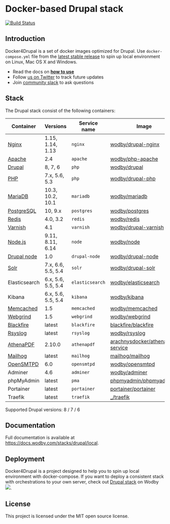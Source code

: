 # Docker-based Drupal stack

[![Build Status](https://travis-ci.org/wodby/docker4drupal.svg?branch=master)](https://travis-ci.org/wodby/docker4drupal)

## Introduction

Docker4Drupal is a set of docker images optimized for Drupal. Use `docker-compose.yml` file from the [latest stable release](https://github.com/wodby/docker4drupal/releases) to spin up local environment on Linux, Mac OS X and Windows. 

* Read the docs on [**how to use**](https://docs.wodby.com/stacks/drupal/local#usage)
* Follow [us on Twitter](https://twitter.com/wodbyhq) to track future updates
* Join [community slack](https://slack.wodby.com) to ask questions

## Stack

The Drupal stack consist of the following containers:

| Container     | Versions                | Service name    | Image                              | Default |
| ------------- | ----------------------- | --------------- | ---------------------------------- | ------- |
| [Nginx]       | 1.15, 1.14, 1.13        | `nginx`         | [wodby/drupal-nginx]               | ✓       |
| [Apache]      | 2.4                     | `apache`        | [wodby/php-apache]                 |         |
| [Drupal]      | 8, 7, 6                 | `php`           | [wodby/drupal]                     | ✓       |
| [PHP]         | 7.x, 5.6, 5.3           | `php`           | [wodby/drupal-php]                 |         |
| [MariaDB]     | 10.3, 10.2, 10.1        | `mariadb`       | [wodby/mariadb]                    | ✓       |
| [PostgreSQL]  | 10, 9.x                 | `postgres`      | [wodby/postgres]                   |         |
| [Redis]       | 4.0, 3.2                | `redis`         | [wodby/redis]                      |         |
| [Varnish]     | 4.1                     | `varnish`       | [wodby/drupal-varnish]             |         |
| [Node.js]     | 9.11, 8.11, 6.14        | `node`          | [wodby/node]                       |         |
| [Drupal node] | 1.0                     | `drupal-node`   | [wodby/drupal-node]                |         |
| [Solr]        | 7.x, 6.6, 5.5, 5.4      | `solr`          | [wodby/drupal-solr]                |         |
| Elasticsearch | 6.x, 5.6, 5.5, 5.4      | `elasticsearch` | [wodby/elasticsearch]              |         |
| Kibana        | 6.x, 5.6, 5.5, 5.4      | `kibana`        | [wodby/kibana]                     |         |
| [Memcached]   | 1.5                     | `memcached`     | [wodby/memcached]                  |         |
| [Webgrind]    | 1.5                     | `webgrind`      | [wodby/webgrind]                   |         |
| [Blackfire]   | latest                  | `blackfire`     | [blackfire/blackfire]              |         |
| [Rsyslog]     | latest                  | `rsyslog`       | [wodby/rsyslog]                    |         |
| [AthenaPDF]   | 2.10.0                  | `athenapdf`     | [arachnysdocker/athenapdf-service] |         |
| [Mailhog]     | latest                  | `mailhog`       | [mailhog/mailhog]                  | ✓       |
| [OpenSMTPD]   | 6.0                     | `opensmtpd`     | [wodby/opensmtpd]                  |         |
| Adminer       | 4.6                     | `adminer`       | [wodby/adminer]                    |         |
| phpMyAdmin    | latest                  | `pma`           | [phpmyadmin/phpmyadmin]            |         |
| Portainer     | latest                  | `portainer`     | [portainer/portainer]              | ✓       |
| Traefik       | latest                  | `traefik`       | [_/traefik]                        | ✓       |

Supported Drupal versions: 8 / 7 / 6

## Documentation

Full documentation is available at https://docs.wodby.com/stacks/drupal/local.

## Deployment

Docker4Drupal is a project designed to help you to spin up local environment with docker-compose. If you want to deploy a consistent stack with orchestrations to your own server, check out [Drupal stack](https://wodby.com/stacks/drupal) on Wodby ![](https://www.google.com/s2/favicons?domain=wodby.com).

## License

This project is licensed under the MIT open source license.

[Nginx]: https://wodby.com/stacks/drupal/docs/containers/nginx
[Apache]: https://wodby.com/stacks/drupal/docs/containers/apache
[Drupal]: https://wodby.com/stacks/drupal/docs/containers/php/
[PHP]: https://wodby.com/stacks/drupal/docs/containers/php/
[MariaDB]: https://wodby.com/stacks/drupal/docs/containers/mariadb
[PostgreSQL]: https://wodby.com/stacks/drupal/docs/containers/postgres
[Redis]: https://wodby.com/stacks/drupal/docs/containers/redis
[Varnish]: https://wodby.com/stacks/drupal/docs/containers/varnish
[Node.js]: https://wodby.com/stacks/drupal/docs/containers/node
[Drupal node]: https://wodby.com/stacks/drupal/docs/containers/drupal-node
[Solr]: https://wodby.com/stacks/drupal/docs/containers/solr/
[Memcached]: https://wodby.com/stacks/drupal/docs/containers/memcached/
[Webgrind]: https://wodby.com/stacks/drupal/docs/containers/webgrind/
[Blackfire]: https://wodby.com/stacks/drupal/docs/containers/blackfire/
[Rsyslog]: https://wodby.com/stacks/drupal/docs/containers/rsyslog/
[AthenaPDF]: https://wodby.com/stacks/drupal/docs/containers/athenapdf/
[Mailhog]: https://wodby.com/stacks/drupal/docs/containers/mailhog/
[OpenSMTPD]: https://wodby.com/stacks/drupal/docs/containers/opensmtpd/

[wodby/drupal-nginx]: https://github.com/wodby/drupal-nginx
[wodby/php-apache]: https://github.com/wodby/php-apache
[wodby/drupal]: https://github.com/wodby/drupal
[wodby/drupal-php]: https://github.com/wodby/drupal-php
[wodby/mariadb]: https://github.com/wodby/mariadb
[wodby/postgres]: https://github.com/wodby/postgres
[wodby/redis]: https://github.com/wodby/redis
[wodby/drupal-varnish]: https://github.com/wodby/drupal-varnish
[wodby/drupal-solr]: https://github.com/wodby/drupal-solr
[wodby/elasticsearch]: https://github.com/wodby/elasticsearch
[wodby/kibana]: https://github.com/wodby/kibana
[wodby/node]: https://github.com/wodby/node
[wodby/drupal-node]: https://github.com/wodby/drupal-node
[wodby/memcached]: https://github.com/wodby/memcached
[wodby/opensmtpd]: https://github.com/wodby/opensmtpd
[wodby/webgrind]: https://hub.docker.com/r/wodby/webgrind
[blackfire/blackfire]: https://hub.docker.com/r/blackfire/blackfire
[wodby/rsyslog]: https://hub.docker.com/r/wodby/rsyslog
[arachnysdocker/athenapdf-service]: https://hub.docker.com/r/arachnysdocker/athenapdf-service
[mailhog/mailhog]: https://hub.docker.com/r/mailhog/mailhog
[wodby/adminer]: https://hub.docker.com/r/wodby/adminer
[phpmyadmin/phpmyadmin]: https://hub.docker.com/r/phpmyadmin/phpmyadmin
[portainer/portainer]: https://hub.docker.com/r/portainer/portainer
[_/traefik]: https://hub.docker.com/_/traefik
